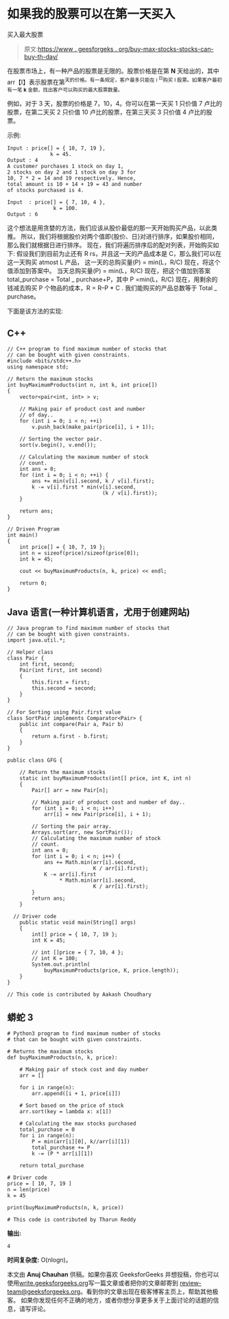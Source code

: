 # 如果我的股票可以在第一天买入

买入最大股票

> 原文:[https://www . geesforgeks . org/buy-max-stocks-stocks-can-buy-th-day/](https://www.geeksforgeeks.org/buy-maximum-stocks-stocks-can-bought-th-day/)

在股票市场上，有一种产品的股票是无限的。股票价格是在第 **N** 天给出的，其中 arr【I】表示股票在第<sup>天的价格。有一条规定，客户最多只能在 i <sup>日</sup>购买 I 股票。如果客户最初有一笔 **k** 金额，找出客户可以购买的最大股票数量。</sup>

例如，对于 3 天，股票的价格是 7，10，4。你可以在第一天买 1 只价值 7 卢比的股票，在第二天买 2 只价值 10 卢比的股票，在第三天买 3 只价值 4 卢比的股票。

示例:

```
Input : price[] = { 10, 7, 19 }, 
              k = 45.
Output : 4
A customer purchases 1 stock on day 1, 
2 stocks on day 2 and 1 stock on day 3 for 
10, 7 * 2 = 14 and 19 respectively. Hence, 
total amount is 10 + 14 + 19 = 43 and number 
of stocks purchased is 4.

Input  : price[] = { 7, 10, 4 }, 
               k = 100.
Output : 6
```

这个想法是用贪婪的方法，我们应该从股价最低的那一天开始购买产品，以此类推。
所以，我们将根据股价对两个值即{股价、日}对进行排序，如果股价相同，那么我们就根据日进行排序。
现在，我们将遍历排序后的配对列表，开始购买如下:
假设我们到目前为止还有 R rs，并且这一天的产品成本是 C，那么我们可以在这一天购买 atmost L 产品，
这一天的总购买量(P) = min(L，R/C)
现在，将这个值添加到答案中。
当天总购买量(P) = min(L，R/C)
现在，把这个值加到答案
total_purchase = Total _ purchase+P，其中 P =min(L，R/C)
现在，用剩余的钱减去购买 P 个物品的成本，R = R–P * C .
我们能购买的产品总数等于 Total _ purchase。

下面是该方法的实现:

## C++

```
// C++ program to find maximum number of stocks that
// can be bought with given constraints.
#include <bits/stdc++.h>
using namespace std;

// Return the maximum stocks
int buyMaximumProducts(int n, int k, int price[])
{
    vector<pair<int, int> > v;

    // Making pair of product cost and number
    // of day..
    for (int i = 0; i < n; ++i)
        v.push_back(make_pair(price[i], i + 1));   

    // Sorting the vector pair.
    sort(v.begin(), v.end());   

    // Calculating the maximum number of stock
    // count.
    int ans = 0;
    for (int i = 0; i < n; ++i) {
        ans += min(v[i].second, k / v[i].first);
        k -= v[i].first * min(v[i].second,
                               (k / v[i].first));
    }

    return ans;
}

// Driven Program
int main()
{
    int price[] = { 10, 7, 19 };
    int n = sizeof(price)/sizeof(price[0]);
    int k = 45;

    cout << buyMaximumProducts(n, k, price) << endl;

    return 0;
}
```

## Java 语言(一种计算机语言，尤用于创建网站)

```
// Java program to find maximum number of stocks that
// can be bought with given constraints.
import java.util.*;

// Helper class
class Pair {
    int first, second;
    Pair(int first, int second)
    {
        this.first = first;
        this.second = second;
    }
}

// For Sorting using Pair.first value
class SortPair implements Comparator<Pair> {
    public int compare(Pair a, Pair b)
    {
        return a.first - b.first;
    }
}

public class GFG {

    // Return the maximum stocks
    static int buyMaximumProducts(int[] price, int K, int n)
    {
        Pair[] arr = new Pair[n];

        // Making pair of product cost and number of day..
        for (int i = 0; i < n; i++)
            arr[i] = new Pair(price[i], i + 1);

        // Sorting the pair array.
        Arrays.sort(arr, new SortPair());
        // Calculating the maximum number of stock
        // count.
        int ans = 0;
        for (int i = 0; i < n; i++) {
            ans += Math.min(arr[i].second,
                            K / arr[i].first);
            K -= arr[i].first
                 * Math.min(arr[i].second,
                            K / arr[i].first);
        }
        return ans;
    }

  // Driver code
    public static void main(String[] args)
    {
        int[] price = { 10, 7, 19 };
        int K = 45;

        // int []price = { 7, 10, 4 };
        // int K = 100;
        System.out.println(
            buyMaximumProducts(price, K, price.length));
    }
}

// This code is contributed by Aakash Choudhary
```

## 蟒蛇 3

```
# Python3 program to find maximum number of stocks
# that can be bought with given constraints.

# Returns the maximum stocks
def buyMaximumProducts(n, k, price):

    # Making pair of stock cost and day number
    arr = []

    for i in range(n):
        arr.append([i + 1, price[i]])

    # Sort based on the price of stock
    arr.sort(key = lambda x: x[1])

    # Calculating the max stocks purchased
    total_purchase = 0
    for i in range(n):
        P = min(arr[i][0], k//arr[i][1])
        total_purchase += P
        k -= (P * arr[i][1])

    return total_purchase

# Driver code
price = [ 10, 7, 19 ]
n = len(price)
k = 45

print(buyMaximumProducts(n, k, price))

# This code is contributed by Tharun Reddy
```

**输出:**

```
4
```

**时间复杂度:** O(nlogn)。

本文由 **Anuj Chauhan** 供稿。如果你喜欢 GeeksforGeeks 并想投稿，你也可以使用[write.geeksforgeeks.org](https://write.geeksforgeeks.org)写一篇文章或者把你的文章邮寄到 review-team@geeksforgeeks.org。看到你的文章出现在极客博客主页上，帮助其他极客。
如果你发现任何不正确的地方，或者你想分享更多关于上面讨论的话题的信息，请写评论。